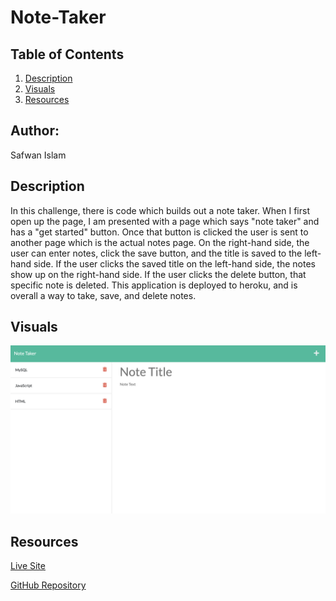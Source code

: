 # Note-Taker 

## Table of Contents 
1. [Description](#description)
2. [Visuals](#visuals)
3. [Resources](#resources)

## Author:

Safwan Islam

## Description
In this challenge, there is code which builds out a note taker. When I first open up the page, I am presented with a page which says "note taker" and has a "get started" button. Once that button is clicked the user is sent to another page which is the actual notes page. On the right-hand side, the user can enter notes, click the save button, and the title is saved to the left-hand side. If the user clicks the saved title on the left-hand side, the notes show up on the right-hand side. If the user clicks the delete button, that specific note is deleted. This application is deployed to heroku, and is overall a way to take, save, and delete notes.


## Visuals
![Notes](./notes.png)


## Resources
[Live Site](https://desolate-garden-82135.herokuapp.com/)

[GitHub Repository](https://github.com/saislam10/note-taker)